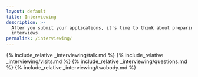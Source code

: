 ```yaml
---
layout: default
title: Interviewing
description: >-
  After you submit your applications, it's time to think about preparing for 
  interviews.
permalink: /interviewing/
---
```


{% include_relative _interviewing/talk.md %}
{% include_relative _interviewing/visits.md %}
{% include_relative _interviewing/questions.md %}
{% include_relative _interviewing/twobody.md %}
